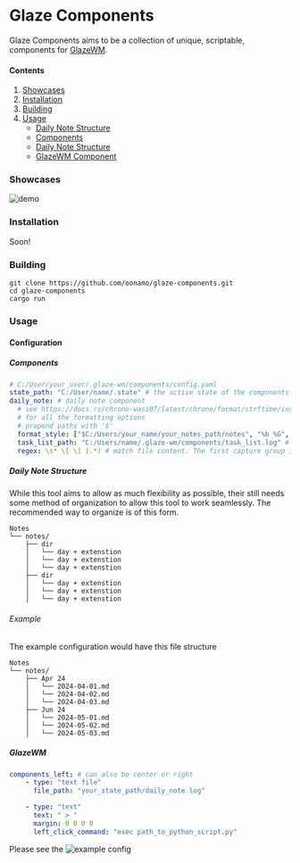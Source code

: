 # Glaze Components

Glaze Components aims to be a collection of unique, scriptable, components for [GlazeWM](https://github.com/glzr-io/glazewm).
#### Contents
1. [Showcases](#showcases)
2. [Installation](#installation)
3. [Building](#building)
3. [Usage](#usage)
    - [Daily Note Structure](#daily-note-structure)
    - [Components](#daily-note-structure)
    - [Daily Note Structure](#daily-note-structure)
    - [GlazeWM Component](#glazewm)
### Showcases
![demo](assets/glaze-components-small-128.gif?raw=true)
### Installation
Soon!
### Building
```
git clone https://github.com/oonamo/glaze-components.git
cd glaze-components
cargo run
```
### Usage
#### Configuration
##### Components
```yaml
# C:/User/your_user/.glaze-wm/components/config.yaml
state_path: "C:/User/name/.state" # the active state of the components will live here
daily_note: # daily note component
  # see https://docs.rs/chrono-wasi07/latest/chrono/format/strftime/index.html#specifiers
  # for all the formatting options
  # prepend paths with '$'
  format_style: ["$C:/Users/your_name/your_notes_path/notes", "%b %G", "%G-%m-%d.md"]
  task_list_path: "C:/Users/name/.glaze-wm/components/task_list.log" # where the list of all daily tasks will be kept
  regex: \s* \[ \] (.*) # match file content. The first capture group is what is displayed.
```
##### Daily Note Structure
While this tool aims to allow as much flexibility as possible, their still needs some method of organization to allow this tool to work seamlessly.
The recommended way to organize is of this form.
```
Notes
└── notes/
    ├── dir
    │   └── day + extenstion
    │   └── day + extenstion
    │   └── day + extenstion
    ├── dir
    │   └── day + extenstion
    │   └── day + extenstion
    │   └── day + extenstion
```
###### Example
The example configuration would have this file structure
```
Notes
└── notes/
    ├── Apr 24
    │   └── 2024-04-01.md
    │   └── 2024-04-02.md
    │   └── 2024-04-03.md
    ├── Jun 24
    │   └── 2024-05-01.md
    │   └── 2024-05-02.md
    │   └── 2024-05-03.md
```
##### GlazeWM
```yaml
components_left: # can also be center or right
    - type: "text file"
      file_path: "your_state_path/daily_note.log"

    - type: "text"
      text: " > "
      margin: 0 0 0 0
      left_click_command: "exec path_to_python_script.py"
```
Please see the ![example config](glaze_example.yaml)
